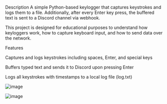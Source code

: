 Description
A simple Python-based keylogger that captures keystrokes and logs them to a file. Additionally, after every Enter key press, the buffered text is sent to a Discord channel via webhook.

This project is designed for educational purposes to understand how keyloggers work, how to capture keyboard input, and how to send data over the network.

Features

Captures and logs keystrokes including spaces, Enter, and special keys

Buffers typed text and sends it to Discord upon pressing Enter

Logs all keystrokes with timestamps to a local log file (log.txt)

![image](https://github.com/user-attachments/assets/cefca02d-3b8f-4bd7-a7d4-acf0e63caa33)

![image](https://github.com/user-attachments/assets/25bb6441-da53-41be-b237-f1520cbb7e73)



